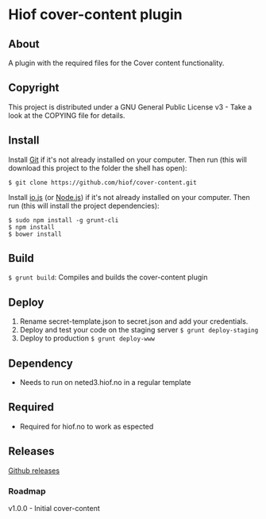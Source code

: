 # Hiof cover-content plugin

## About

A plugin with the required files for the Cover content functionality.

## Copyright

This project is distributed under a GNU General Public License v3 - Take a look at the COPYING file for details.

## Install

Install [Git](http://git-scm.com) if it's not already installed on your computer. Then run (this will download this project to the folder the shell has open):

```
$ git clone https://github.com/hiof/cover-content.git
```

Install [io.js](https://iojs.org) (or [Node.js](http://nodejs.org)) if it's not already installed on your computer. Then run (this will install the project dependencies):

```
$ sudo npm install -g grunt-cli
$ npm install
$ bower install
```

## Build

`$ grunt build`: Compiles and builds the cover-content plugin

## Deploy

1. Rename secret-template.json to secret.json and add your credentials.
2. Deploy and test your code on the staging server `$ grunt deploy-staging`
3. Deploy to production `$ grunt deploy-www`

## Dependency

- Needs to run on neted3.hiof.no in a regular template

## Required

- Required for hiof.no to work as espected

## Releases

[Github releases](https://github.com/hiof/cover-content/releases)

### Roadmap

v1.0.0 - Initial cover-content
